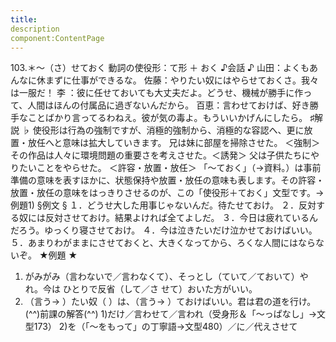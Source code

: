 ```yaml
---
title:
description
component:ContentPage
---
```



103.＊～（さ）せておく
動詞の使役形：て形 ＋ おく
♪会話 ♪
山田：よくもあんなに休まずに仕事ができるな。 佐藤：やりたい奴にはやらせておくさ。我々は一服だ！
李 ：彼に任せておいても大丈夫だよ。どうせ、機械が勝手に作って、人間はほんの付属品に過ぎないんだから。 百恵：言わせておけば、好き勝手なことばかり言ってるわねえ。彼が気の毒よ。もういいかげんにしたら。
♯解説 ♭
使役形は行為の強制ですが、消極的強制から、消極的な容認へ、更に放置・放任へと意味は拡大していきます。 兄は妹に部屋を掃除させた。 ＜強制＞ その作品は人々に環境問題の重要さを考えさせた。＜誘発＞ 父は子供たちにやりたいことをやらせた。 ＜許容・放置・放任＞
「～ておく」（→資料｡）は事前準備の意味を表すほかに、状態保持や放置・放任の意味も表します。その許容・ 放置・放任の意味をはっきりさせるのが、この「使役形＋ておく」文型です。→例題1)
§例文 §
１．どうせ大した用事じゃないんだ。待たせておけ。
２．反対する奴には反対させておけ。結果よければ全てよしだ。
３．今日は疲れているんだろう。ゆっくり寝させておけ。
４．今は泣きたいだけ泣かせておけばいい。
５．あまりわがままにさせておくと、大きくなってから、ろくな人間にはならないぞ。
★例題 ★
1) がみがみ（言わないで／言わなくて）、そっとし（ていて／ておいて）やれ。今は ひとりで反省（して／さ
せて）おいた方がいい。    
2) （言う→ ）たい奴（ ）は、（言う→ ）ておけばいい。君は君の道を行け。
(^^)前課の解答(^^)
1)だけ／言わせて／言われ（受身形＆「～っぱなし」→文型173）
2)を（「～をもって」の丁寧語→文型480）／に／代えさせて
